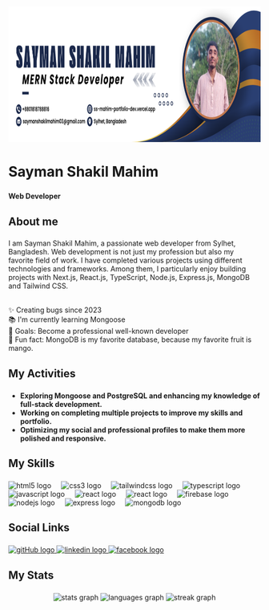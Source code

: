 <div align="center">
  <img width="100%" height="270" src="https://github.com/ssmahim01/ssmahim01/blob/main/github-banner-of-ss-mahim.png"  />
</div>

###

<h1 align="left">Sayman Shakil Mahim</h1>

###

<h4 align="left">Web Developer</h4>

###

<h2 align="left">About me</h2>

###

<p align="left">I am Sayman Shakil Mahim, a passionate web developer from Sylhet, Bangladesh. Web development is not just my profession but also my favorite field of work. I have completed various projects using different technologies and frameworks. Among them, I particularly enjoy building projects with Next.js, React.js, TypeScript, Node.js, Express.js, MongoDB and Tailwind CSS.<br><br>
  
✨ Creating bugs since 2023<br>
📚 I'm currently learning Mongoose<br>
🎯 Goals: Become a professional well-known developer<br>
🎲 Fun fact: MongoDB is my favorite database, because my favorite fruit is mango.</p>


###

<h2 align="left">My Activities</h2>

###

<ul align="left">
  <li><b>Exploring Mongoose and PostgreSQL and enhancing my knowledge of full-stack development.</b></li>
  <li><b>Working on completing multiple projects to improve my skills and portfolio.</b></li>
  <li><b>Optimizing my social and professional profiles to make them more polished and responsive.</b></li>
</ul>

###

<h2 align="left">My Skills</h2>

###

<div align="left">
  <img src="https://cdn.jsdelivr.net/gh/devicons/devicon/icons/html5/html5-original.svg" height="51" alt="html5 logo"  />
  <img width="12" />
  <img src="https://cdn.jsdelivr.net/gh/devicons/devicon/icons/css3/css3-original.svg" height="51" alt="css3 logo"  />
  <img width="12" />
  <img src="https://skillicons.dev/icons?i=tailwind" height="51" alt="tailwindcss logo"  />
  <img width="12" />
  <img src="https://cdn.jsdelivr.net/gh/devicons/devicon/icons/typescript/typescript-original.svg" height="51" alt="typescript logo"  />
  <img width="12" />
  <img src="https://cdn.jsdelivr.net/gh/devicons/devicon/icons/javascript/javascript-original.svg" height="51" alt="javascript logo"  />
  <img width="12" />
  <img src="https://cdn.jsdelivr.net/gh/devicons/devicon/icons/react/react-original.svg" height="51" alt="react logo"  />
  <img width="12" />
   <img src="https://cdn.jsdelivr.net/gh/devicons/devicon/icons/nextjs/nextjs-original.svg" height="51" alt="react logo"  />
  <img width="12" />
  <img src="https://cdn.jsdelivr.net/gh/devicons/devicon/icons/firebase/firebase-plain.svg" height="51" alt="firebase logo"  />
  <img width="12" />
  <img src="https://cdn.jsdelivr.net/gh/devicons/devicon/icons/nodejs/nodejs-original.svg" height="51" alt="nodejs logo"  />
  <img width="12" />
  <img src="https://cdn.jsdelivr.net/gh/devicons/devicon/icons/express/express-original.svg" height="51" alt="express logo"  />
  <img width="12" />
  <img src="https://cdn.jsdelivr.net/gh/devicons/devicon/icons/mongodb/mongodb-original.svg" height="51" alt="mongodb logo"  />
</div>

###

<h2 align="left">Social Links</h2>

###

<div align="left">
  <a href="https://github.com/ssmahim01" target="_blank">
    <img src="https://img.icons8.com/?size=100&id=AZOZNnY73haj&format=png&color=000000" width="52" height="47" alt="gitHub logo"  />
  </a>
  <a href="https://www.linkedin.com/in/sayman-shakil-mahim-38b6a9318/" target="_blank">
    <img src="https://raw.githubusercontent.com/maurodesouza/profile-readme-generator/master/src/assets/icons/social/linkedin/default.svg" width="52" height="40" alt="linkedin logo"  />
  </a>
  <a href="https://www.facebook.com/ssmahim/" target="_blank">
    <img src="https://raw.githubusercontent.com/maurodesouza/profile-readme-generator/master/src/assets/icons/social/facebook/default.svg" width="52" height="40" alt="facebook logo"  />
  </a>
</div>

###

<h2 align="left">My Stats</h2>

###

<div align="center">
  <img src="https://github-readme-stats.vercel.app/api?username=ssmahim01&hide_title=false&hide_rank=false&show_icons=true&include_all_commits=true&count_private=true&disable_animations=false&theme=dracula&locale=en&hide_border=false&order=1" height="150" alt="stats graph"  />
  <img src="https://github-readme-stats.vercel.app/api/top-langs?username=ssmahim01&locale=en&hide_title=false&layout=compact&card_width=320&langs_count=5&theme=dracula&hide_border=false&order=2" height="150" alt="languages graph"  />
  <img src="https://streak-stats.demolab.com?user=ssmahim01&locale=en&mode=daily&theme=dracula&hide_border=false&border_radius=5&order=3" height="150" alt="streak graph"  />
</div>

###
